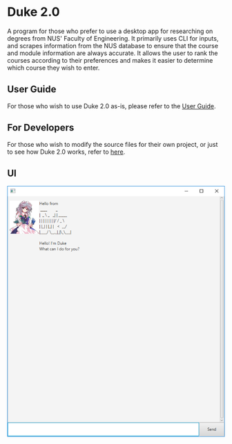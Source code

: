 # Duke 2.0

A program for those who prefer to use a desktop app for researching on degrees from NUS' Faculty of Engineering. It primarily uses CLI for inputs, and scrapes information from the NUS database to ensure that the course and module information are always accurate. It allows the user to rank the courses according to their preferences and makes it easier to determine which course they wish to enter.

## User Guide

For those who wish to use Duke 2.0 as-is, please refer to the [User Guide](docs/README.adoc).

## For Developers

For those who wish to modify the source files for their own project, or just to see how Duke 2.0 works, refer to [here](docs/DeveloperGuide.adoc).

## UI

![UI](docs/images/UI.png)

